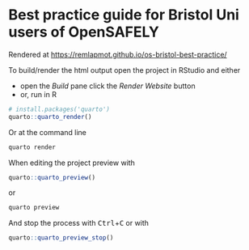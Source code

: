 # Best practice guide for Bristol Uni users of OpenSAFELY

Rendered at https://remlapmot.github.io/os-bristol-best-practice/

To build/render the html output open the project in RStudio and either

* open the *Build* pane click the *Render Website* button
* or, run in R

```r
# install.packages('quarto')
quarto::quarto_render()
```

Or at the command line

```bash
quarto render
```

When editing the project preview with

```r
quarto::quarto_preview()
```

or 

```bash
quarto preview
```
And stop the process with <kbd>Ctrl</kbd>+<kbd>C</kbd> or with

```r
quarto::quarto_preview_stop()
```